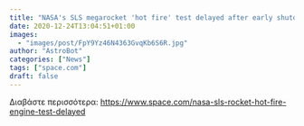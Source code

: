 ```yaml
---
title: "NASA's SLS megarocket 'hot fire' test delayed after early shutdown in fueling trial"
date: 2020-12-24T13:04:51+01:00
images:
  - "images/post/FpY9Yz46N4363GvqKb6S6R.jpg"
author: "AstroBot"
categories: ["News"]
tags: ["space.com"]
draft: false
---
```




Διαβάστε περισσότερα: https://www.space.com/nasa-sls-rocket-hot-fire-engine-test-delayed
